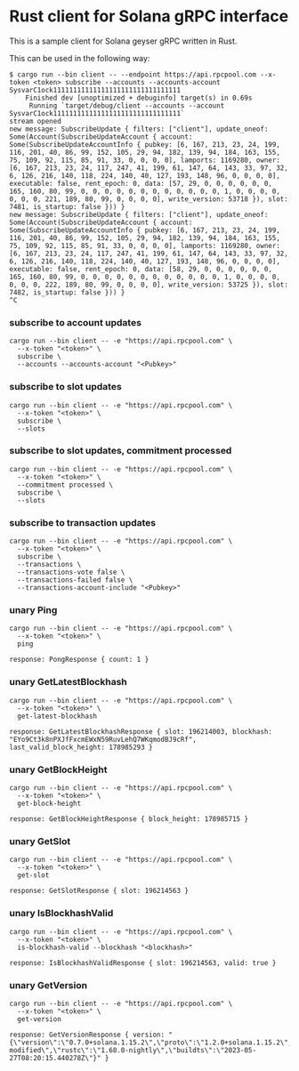 # Rust client for Solana gRPC interface

This is a sample client for Solana geyser gRPC written in Rust.

This can be used in the following way:

```
$ cargo run --bin client -- --endpoint https://api.rpcpool.com --x-token <token> subscribe --accounts --accounts-account SysvarC1ock11111111111111111111111111111111
    Finished dev [unoptimized + debuginfo] target(s) in 0.69s
     Running `target/debug/client --accounts --account SysvarC1ock11111111111111111111111111111111`
stream opened
new message: SubscribeUpdate { filters: ["client"], update_oneof: Some(Account(SubscribeUpdateAccount { account: Some(SubscribeUpdateAccountInfo { pubkey: [6, 167, 213, 23, 24, 199, 116, 201, 40, 86, 99, 152, 105, 29, 94, 182, 139, 94, 184, 163, 155, 75, 109, 92, 115, 85, 91, 33, 0, 0, 0, 0], lamports: 1169280, owner: [6, 167, 213, 23, 24, 117, 247, 41, 199, 61, 147, 64, 143, 33, 97, 32, 6, 126, 216, 140, 118, 224, 140, 40, 127, 193, 148, 96, 0, 0, 0, 0], executable: false, rent_epoch: 0, data: [57, 29, 0, 0, 0, 0, 0, 0, 165, 160, 80, 99, 0, 0, 0, 0, 0, 0, 0, 0, 0, 0, 0, 0, 1, 0, 0, 0, 0, 0, 0, 0, 221, 189, 80, 99, 0, 0, 0, 0], write_version: 53718 }), slot: 7481, is_startup: false })) }
new message: SubscribeUpdate { filters: ["client"], update_oneof: Some(Account(SubscribeUpdateAccount { account: Some(SubscribeUpdateAccountInfo { pubkey: [6, 167, 213, 23, 24, 199, 116, 201, 40, 86, 99, 152, 105, 29, 94, 182, 139, 94, 184, 163, 155, 75, 109, 92, 115, 85, 91, 33, 0, 0, 0, 0], lamports: 1169280, owner: [6, 167, 213, 23, 24, 117, 247, 41, 199, 61, 147, 64, 143, 33, 97, 32, 6, 126, 216, 140, 118, 224, 140, 40, 127, 193, 148, 96, 0, 0, 0, 0], executable: false, rent_epoch: 0, data: [58, 29, 0, 0, 0, 0, 0, 0, 165, 160, 80, 99, 0, 0, 0, 0, 0, 0, 0, 0, 0, 0, 0, 0, 1, 0, 0, 0, 0, 0, 0, 0, 222, 189, 80, 99, 0, 0, 0, 0], write_version: 53725 }), slot: 7482, is_startup: false })) }
^C
```

### subscribe to account updates
```shell
cargo run --bin client -- -e "https://api.rpcpool.com" \
  --x-token "<token>" \
  subscribe \
  --accounts --accounts-account "<Pubkey>"
```

### subscribe to slot updates
```shell
cargo run --bin client -- -e "https://api.rpcpool.com" \
  --x-token "<token>" \
  subscribe \
  --slots
```

### subscribe to slot updates, commitment processed
```shell
cargo run --bin client -- -e "https://api.rpcpool.com" \
  --x-token "<token>" \
  --commitment processed \
  subscribe \
  --slots
```

### subscribe to transaction updates
```shell
cargo run --bin client -- -e "https://api.rpcpool.com" \
  --x-token "<token>" \
  subscribe \
  --transactions \
  --transactions-vote false \
  --transactions-failed false \
  --transactions-account-include "<Pubkey>"
```

### unary Ping
```shell
cargo run --bin client -- -e "https://api.rpcpool.com" \
  --x-token "<token>" \
  ping
```
```text
response: PongResponse { count: 1 }
```

### unary GetLatestBlockhash
```shell
cargo run --bin client -- -e "https://api.rpcpool.com" \
  --x-token "<token>" \
  get-latest-blockhash
```
```text
response: GetLatestBlockhashResponse { slot: 196214003, blockhash: "EYo9Ct3k8nPXJfFxcmEWxN59RuvLehQ7WKqmodBJ9cRf", last_valid_block_height: 178985293 }
```

### unary GetBlockHeight
```shell
cargo run --bin client -- -e "https://api.rpcpool.com" \
  --x-token "<token>" \
  get-block-height
```
```text
response: GetBlockHeightResponse { block_height: 178985715 }
```

### unary GetSlot
```shell
cargo run --bin client -- -e "https://api.rpcpool.com" \
  --x-token "<token>" \
  get-slot
```
```text
response: GetSlotResponse { slot: 196214563 }
```

### unary IsBlockhashValid
```shell
cargo run --bin client -- -e "https://api.rpcpool.com" \
  --x-token "<token>" \
  is-blockhash-valid --blockhash "<blockhash>"
```
```text
response: IsBlockhashValidResponse { slot: 196214563, valid: true }
```

### unary GetVersion
```shell
cargo run --bin client -- -e "https://api.rpcpool.com" \
  --x-token "<token>" \
  get-version
```
```text
response: GetVersionResponse { version: "{\"version\":\"0.7.0+solana.1.15.2\",\"proto\":\"1.2.0+solana.1.15.2\",\"solana\":\"1.15.2\",\"git\":\"e03a47c-modified\",\"rustc\":\"1.68.0-nightly\",\"buildts\":\"2023-05-27T08:20:15.440278Z\"}" }
```

